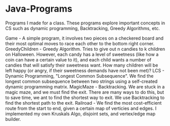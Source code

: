 # Java-Programs
Programs I made for a class. These programs explore important concepts in CS such as dynamic programming, Backtracking, Greedy Algorithms, etc.

Game - A simple program, it involves two pieces on a checkered board and their most optimal moves to race each other to the bottom right corner.
GreedyChildren - Greedy Algorithm. Tries to give out n candies to k children on Halloween. However, each candy has a level of sweetness (like how a coin can have a certain value to it), and each child wants a number of candies that will satisfy their sweetness want. How many children will be left happy (or angry, if their sweetness demands have not been met)?
LCS - Dynamic Programming, "Longest Common Subsequence". We find the longest common subsequence between two strings using a self-created dynamic programming matrix.
MagicMaze - Backtracking. We are stuck in a magic maze, and we must find the exit. There are many ways to do this, but to save time, we ant to find the shortest way to exit. We use Backtracking to find the shortest path to the exit.
Railroad - We find the most cost-efficient route from the start to end, given a certain map of verticies and edges. I implemented my own Kruskals Algo, disjoint sets, and vertex/edge map builder.
